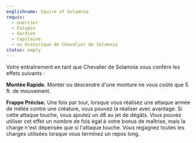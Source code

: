 ```yaml
---
englishname: Squire of Solamnia
requis:
  - Guerrier
  - Paladin
  - Gardien
  - Capitaine
  - ou Historique de Chevalier de Solamnia
status: empty
---
```

Votre entraînement en tant que Chevalier de Solamnia vous confère les effets suivants : 

**Montée Rapide.** Monter ou descendre d'une monture ne vous coûte que 5 ft. de mouvement.

**Frappe Précise.** Une fois par tour, lorsque vous réalisez une attaque armée de mêlée contre une créature, vous pouvez la réaliser avec avantage. Si cette attaque touche, vous ajoutez un d8 au jet de dégâts. Vous pouvez utiliser cet effet un nombre de fois égal à votre bonus de maîtrise, mais la charge n'est dépensée que si l'attaque touche. Vous regagnez toutes les charges utilisées lorsque vous terminez un repos long. 